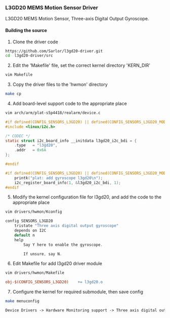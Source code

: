 ### L3GD20 MEMS Motion Sensor Driver

L3GD20 MEMS Motion Sensor, Three-axis Digital Output Gyroscope.

#### Building the source

1. Clone the driver code
```bash
https://github.com/Sarlor/l3gd20-driver.git
cd  l3gd20-driver/src
```

2. Edit the 'Makefile' file, set the correct kernel directory 'KERN_DIR'
```bash
vim Makefile
```

3. Copy the driver files to the 'hwmon' directory
```bash
make cp
```

4. Add board-level support code to the appropriate place
```bash
vim arch/arm/plat-s5p4418/realarm/device.c
```

```c
#if defined(CONFIG_SENSORS_L3GD20) || defined(CONFIG_SENSORS_L3GD20_MODULE)
#include <linux/i2c.h>

/* CODEC */
static struct i2c_board_info __initdata l3gd20_i2c_bdi = {
	.type   = "l3gd20",
	.addr   = 0x6A
};

#endif

#if defined(CONFIG_SENSORS_L3GD20) || defined(CONFIG_SENSORS_L3GD20_MODULE)
	printk("plat: add gyroscope l3gd20\n");
	i2c_register_board_info(1, &l3gd20_i2c_bdi, 1);
#endif
```

5. Modify the kernel configuration file for l3gd20, and add the code to the appropriate place
```bash
vim drivers/hwmon/Kconfig
```

```c
config SENSORS_L3GD20
	tristate "Three axis digital output gyroscope"
	depends on I2C
	default n
	help
		Say Y here to enable the gyroscope.

		If unsure, say N.
```

6. Edit Makefile for add l3gd20 driver module
```bash
vim drivers/hwmon/Makefile
```

```makefile
obj-$(CONFIG_SENSORS_L3GD20)    += l3gd20.o
```

7. Configure the kernel for required submodule, then save config
```bash
make menuconfig
```

```makefile
Device Drivers -> Hardware Monitoring support -> Three axis digital output gyroscope
```
